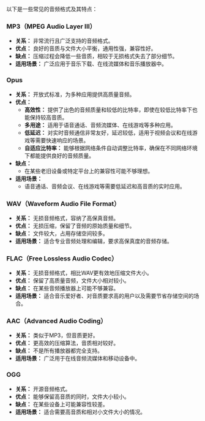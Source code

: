 以下是一些常见的音频格式及其特点：

### MP3（MPEG Audio Layer III）
- **关系：** 非常流行且广泛支持的音频格式。
- **优点：** 良好的音质与文件大小平衡，通用性强，兼容性好。
- **缺点：** 压缩过程会降低一些音质，相较于无损格式失去了部分细节。
- **适用场景：** 广泛应用于音乐下载、在线流媒体和音乐播放器中。

### Opus
- **关系：** 开放式标准，为多种应用提供高质量音频。
- **优点：**
  - **高效性：** 提供了出色的音频质量和较低的比特率，即使在较低比特率下也能保持较高音质。
  - **多用途：** 适用于语音通话、音频流媒体、在线游戏等多种应用。
  - **低延迟：** 对实时音频通信非常友好，延迟较低，适用于视频会议和在线游戏等需要快速响应的场景。
  - **自适应比特率：** 能够根据网络条件自动调整比特率，确保在不同网络环境下都能提供良好的音频质量。
- **缺点：**
  - 在某些老旧设备或特定平台上的兼容性可能不够理想。
- **适用场景：**
  - 语音通话、音频会议、在线游戏等需要低延迟和高音质的实时应用。

### WAV（Waveform Audio File Format）
- **关系：** 无损音频格式，容纳了高保真音频。
- **优点：** 无损压缩，保留了音频的原始质量和细节。
- **缺点：** 文件较大，占用存储空间较多。
- **适用场景：** 适合专业音频处理和编辑，要求高保真度的音频存储。

### FLAC（Free Lossless Audio Codec）
- **关系：** 无损音频格式，相比WAV更有效地压缩文件大小。
- **优点：** 保留了高质量音频，文件大小相对较小。
- **缺点：** 在某些音频播放器上可能不够兼容。
- **适用场景：** 适合音乐爱好者、对音质要求高的用户以及需要节省存储空间的场合。

### AAC（Advanced Audio Coding）
- **关系：** 类似于MP3，但音质更好。
- **优点：** 更高效的压缩算法，音质相对较好。
- **缺点：** 不是所有播放器都完全支持。
- **适用场景：** 广泛用于在线音频流媒体和移动设备中。

### OGG
- **关系：** 开源音频格式。
- **优点：** 能够保留高音质的同时，文件大小较小。
- **缺点：** 在某些设备上可能兼容性较差。
- **适用场景：** 适合需要高音质和相对小文件大小的情况。